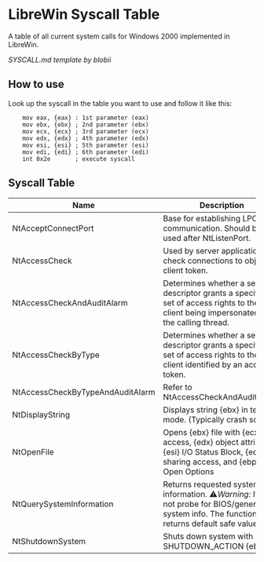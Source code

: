 # LibreWin Syscall Table

A table of all current system calls for Windows 2000 implemented in LibreWin.

*SYSCALL.md template by blobii*

## How to use

Look up the syscall in the table you want to use and follow it like this:

```
    mov eax, {eax} : 1st parameter (eax)
    mov ebx, {ebx} ; 2nd parameter (ebx)
    mov ecx, {ecx} ; 3rd parameter (ecx)
    mov edx, {edx} ; 4th parameter (edx)
    mov esi, {esi} ; 5th parameter (esi)
    mov edi, {edi} ; 6th parameter (edi)
    int 0x2e       ; execute syscall
```
## Syscall Table
|Name           |Description                               |eax       |ebx                    |ecx       |edx       |esi       |edi       |ebp|
|---------------|------------------------------------------|----------|-----------------------|----------|----------|----------|----------|-|
|NtAcceptConnectPort    |Base for establishing LPC communication. Should be used after NtListenPort.    |0x60    |null    |null    |null    |null    |null    |null
|NtAccessCheck    |Used by server applications to check connections to object for client token.    |0x123    |null    |null    |null    |null    |null    |null
|NtAccessCheckAndAuditAlarm|Determines whether a security descriptor grants a specified set of access rights to the client being impersonated by the calling thread.|0x0001|null|null|null|null|null|null
|NtAccessCheckByType    |Determines whether a security descriptor grants a specified set of access rights to the client identified by an access token.|0x0002|null|null|null|null|null|null
|NtAccessCheckByTypeAndAuditAlarm|Refer to NtAccessCheckAndAuditAlarm.|0x0003|null|null|null|null|null|null
|NtDisplayString|Displays string {ebx} in text mode. (Typically crash screen)       |0x2e      |PUNICODE_STRING        |null      |null      |null      |null      |null|
|NtOpenFile     |Opens {ebx} file with {ecx} access, {edx} object attributes, {esi} I/O Status Block, {edi} sharing access, and {ebp} Open Options|0x4f|PHANDLE|INT|POBJECT_ATTRIBUTES|PVOID|ULONG|ULONG|
|NtQuerySystemInformation|Returns requested system information. ⚠️*Warning:* It does not probe for BIOS/general system info. The function returns default safe values.    |0xB    |PUNICODE_STRING    |0x0    |0x10000000    |null    |null    |null|
|NtShutdownSystem|Shuts down system with SHUTDOWN_ACTION {ebx}       |0x00b4      |SHUTDOWN_ACTION        |null      |null      |null      |null      |null|
